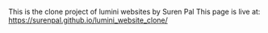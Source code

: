 This is the clone project of lumini websites by Suren Pal
This page is live at:  https://surenpal.github.io/lumini_website_clone/
